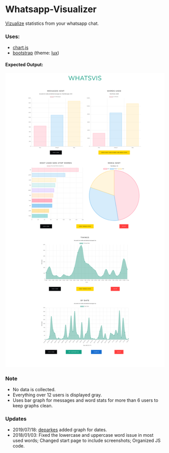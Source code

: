# Whatsapp-Visualizer

[Vizualize](https://ameyrk.me/whatsapp-visualizer/) statistics from your whatsapp chat.

### Uses:
- [chart.js](https://www.chartjs.org)
- [bootstrap](https://getbootstrap.com) (theme: [lux](https://bootswatch.com/lux/))

#### Expected Output:
![Screenshot](images/screenshots/full.png)

### Note
- No data is collected.
- Everything over 12 users is displayed gray.
- Uses bar graph for messages and word stats for more than 6 users to keep graphs clean.

### Updates
- 2019/07/18: [deparkes](https://github.com/deparkes) added graph for dates.
- 2018/01/03: Fixed the lowercase and uppercase word issue in most used words; Changed start page to include screenshots; Organized JS code.
